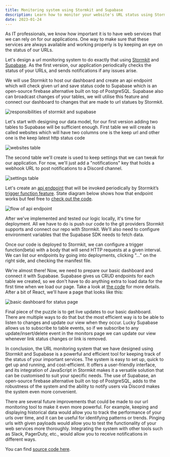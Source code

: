 ```yaml
---
title: Monitoring system using Stormkit and Supabase
description: Learn how to monitor your website's URL status using Stormkit and Supabase. Easy to set up and cost-efficient, this powerful tool can send notifications to Discord, track historical data, and more. Check out the source code now!
date: 2023-01-24
---
```


As IT professionals, we know how important it is to have web services that we can rely on for our applications. One way to make sure that these services are always available and working properly is by keeping an eye on the status of our URLs.

Let's design a url monitoring system to do exactly that using [Stormkit](https://www.stormkit.io/) and [Supabase](https://supabase.com/). As the first version, our application periodically checks the status of your URLs, and sends notifications if any issues arise.

We will use Stormkit to host our dashboard and create an api endpoint which will check given url and save status code to Supabase which is an open-source firebase alternative built on top of PostgreSQL. Supabase also can broadcast changes of your tables, we will utilise this feature and connect our dashboard to changes that are made to url statues by Stormkit.

<div class="img-wrapper">
    <img src="/assets/blog/monitoring/overall.png" alt="responsibilities of stormkit and supabase" />
</div>

Let's start with designing our data model, for our first version adding two tables to Supabase will be sufficient enough. First table we will create is called websites which will have two columns one is the keep url and other one is the keep latest http status code

<div class="img-wrapper">
    <img src="/assets/blog/monitoring/monitors.png" alt="websites table" />
</div>

The second table we'll create is used to keep settings that we can tweak for our application. For now, we'll just add a "notifications" key that holds a webhook URL to post notifications to a Discord channel.

<div class="img-wrapper">
    <img src="/assets/blog/monitoring/settings.png" alt="settings table" />
</div>

Let's create an [api endpoint](/docs/features/writing-api) that will be invoked periodically by Stormkit’s [trigger function feature](/docs/features/trigger-functions). State diagram below shows how that endpoint works but feel free to [check out the code](https://github.com/stormkit-io/uptime-example/blob/main/api/index.ts).

<div class="img-wrapper">
    <img src="/assets/blog/monitoring/flow.png" alt="flow of api endpoint" />
</div>

After we've implemented and tested our logic locally, it's time for deployment. All we have to do is push our code to the git providers Stormkit supports and connect our repo with Stormkit. We'll also need to configure environment variables that the Supabase SDK needs to fetch data.

Once our code is deployed to Stormkit, we can configure a trigger function(beta) with a body that will send HTTP requests at a given interval. We can list our endpoints by going into deployments, clicking "..." on the right side, and checking the manifest file.

We're almost there! Now, we need to prepare our basic dashboard and connect it with Supabase. Supabase gives us CRUD endpoints for each table we created, so we don't have to do anything extra to load data for the first time when we load our page. Take a look at [the code](https://github.com/stormkit-io/uptime-example/blob/main/src/App.tsx#L28) for more details. After a bit of React, we'll have a page that looks like this:

<div class="img-wrapper">
    <img src="/assets/blog/monitoring/dashboard.png" alt="basic dashboard for status page" />
</div>

Final piece of the puzzle is to get live updates to our basic dashboard. There are multiple ways to do that but the most efficient way is to be able to listen to changes and update our view when they occur. Lucky Supabase allows us to subscribe to table events, so if we subscribe to any update/insert/delete event in the monitors page we can update our view whenever link status changes or link is removed.

In conclusion, the URL monitoring system that we have designed using Stormkit and Supabase is a powerful and efficient tool for keeping track of the status of your important services. The system is easy to set up, quick to get up and running, and cost-efficient. It offers a user-friendly interface, and its integration of JavaScript in Stormkit makes it a versatile solution that can be customised to suit your specific needs. The use of Supabase, an open-source firebase alternative built on top of PostgreSQL, adds to the robustness of the system and the ability to notify users via Discord makes the system even more convenient.

There are several future improvements that could be made to our url monitoring tool to make it even more powerful. For example, keeping and displaying historical data would allow you to track the performance of your urls over time, and it can be useful for identifying patterns or trends. Pinging urls with given payloads would allow you to test the functionality of your web services more thoroughly. Integrating the system with other tools such as Slack, PagerDuty, etc., would allow you to receive notifications in different ways.

You can find [source code here](https://github.com/stormkit-io/uptime-example/).
